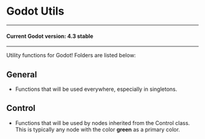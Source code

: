 # Godot Utils
---
#### Current Godot version: 4.3 stable
---
Utility functions for Godot! Folders are listed below:

## General
- Functions that will be used everywhere, especially in singletons.

## Control
- Functions that will be used by nodes inherited from the Control class. This is typically any node with the color **green** as a primary color.

